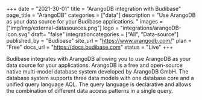 +++
date = "2021-30-01"
title = "ArangoDB integration with Budibase"
page_title = "ArangoDB"
categories = ["data"] 
description = "Use ArangoDB as your data source for your Budibase applications. "
images = ["img/img/external-datasources.png"]
logo = "integrations/arangoDB-icon.svg"
draft= "false"
integrationcategories = ["All", "Data-source"]
published_by = "Budibase"
site_url = "https://www.arangodb.com/"
plan = "Free"
docs_url = "https://docs.budibase.com"
status = "Live" 
+++


Budibase integrates with ArangoDB allowing you to use ArangoDB as your data source for your applications. ArangoDB is a free and open-source native multi-model database system developed by ArangoDB GmbH. The database system supports three data models with one database core and a unified query language AQL. The query language is declarative and allows the combination of different data access patterns in a single query.
